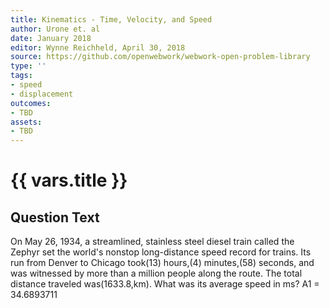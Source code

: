 ```yaml
---
title: Kinematics - Time, Velocity, and Speed
author: Urone et. al
date: January 2018
editor: Wynne Reichheld, April 30, 2018
source: https://github.com/openwebwork/webwork-open-problem-library
type: ''
tags:
- speed
- displacement
outcomes:
- TBD
assets:
- TBD
---
```

# {{ vars.title }}

## Question Text

On May 26, 1934, a streamlined, stainless steel diesel train called the Zephyr set the world's nonstop long-distance speed record for trains. Its run from Denver to Chicago took(13) hours,(4) minutes,(58) seconds, and was witnessed by more than a million people along the route. The total distance traveled was(1633.8,km). What was its average speed in ms?
A1 = 34.6893711